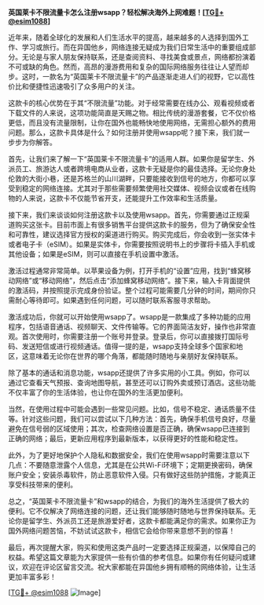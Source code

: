 **英国莱卡不限流量卡怎么注册wsapp？轻松解决海外上网难题！[[TG💪+ @esim1088](https://t.me/s/esim1088)]**

近年来，随着全球化的发展和人们生活水平的提高，越来越多的人选择到国外工作、学习或旅行。而在异国他乡，网络连接无疑成为我们日常生活中的重要组成部分。无论是与家人朋友保持联系，还是查阅资料、寻找美食或景点，网络都扮演着不可或缺的角色。然而，高昂的漫游费用和复杂的国际网络服务往往让人望而却步。这时，一款名为“英国莱卡不限流量卡”的产品逐渐走进人们的视野，它以高性价比和便捷性迅速吸引了众多用户的关注。

这款卡的核心优势在于其“不限流量”功能。对于经常需要在线办公、观看视频或者下载文件的人来说，这项功能简直是天赐之物。相比传统的漫游套餐，它不仅价格更低，而且没有流量限制，让你在国外也能畅快地使用网络，无需担心额外的费用问题。那么，这款卡具体是什么？如何注册并使用wsapp呢？接下来，我们就一步步为你解答。

首先，让我们来了解一下“英国莱卡不限流量卡”的适用人群。如果你是留学生、外派员工、旅游达人或者跨境电商从业者，这款卡无疑是你的最佳选择。无论你身处伦敦的大街小巷，还是苏格兰的山川湖畔，只要能接收到信号的地方，你都可以享受到稳定的网络连接。尤其对于那些需要频繁使用社交媒体、视频会议或者在线购物的人来说，这款卡不仅能节省开支，还能提升工作效率和生活质量。

接下来，我们来谈谈如何注册这款卡以及使用wsapp。首先，你需要通过正规渠道购买这张卡。目前市面上有很多销售平台提供这款卡的服务，但为了确保安全性和可靠性，建议选择官方授权的渠道进行购买。购买完成后，你会收到一张实体卡或者电子卡（eSIM）。如果是实体卡，你需要按照说明书上的步骤将卡插入手机或其他设备；如果是eSIM，则可以直接在手机设置中激活。

激活过程通常非常简单。以苹果设备为例，打开手机的“设置”应用，找到“蜂窝移动网络”或“移动网络”，然后点击“添加蜂窝移动网络”。接下来，输入卡背面提供的激活码，并按照提示完成身份验证。整个过程可能需要几分钟的时间，期间你只需耐心等待即可。如果遇到任何问题，可以随时联系客服寻求帮助。

激活成功后，你就可以开始使用wsapp了。wsapp是一款集成了多种功能的应用程序，包括语音通话、视频聊天、文件传输等。它的界面简洁友好，操作也非常直观。首次使用时，你需要注册一个账号并登录。登录后，你可以直接拨打国际号码、发送短信或进行视频通话。值得一提的是，wsapp支持全球多个国家和地区，这意味着无论你在世界的哪个角落，都能随时随地与亲朋好友保持联系。

除了基本的通话和消息功能，wsapp还提供了许多实用的小工具。例如，你可以通过它查看天气预报、查询地图导航，甚至还可以订购外卖或预订酒店。这些功能不仅丰富了你的生活体验，也让你在国外的生活更加便利。

当然，在使用过程中可能会遇到一些常见问题。比如，信号不稳定、通话质量不佳等。针对这些问题，我们可以尝试以下几种方法：首先，确保手机信号良好，尽量避免在信号弱的区域使用；其次，检查网络设置是否正确，确保wsapp已连接到正确的网络；最后，更新应用程序到最新版本，以获得更好的性能和稳定性。

此外，为了更好地保护个人隐私和数据安全，我们在使用wsapp时需要注意以下几点：不要随意泄露个人信息，尤其是在公共Wi-Fi环境下；定期更换密码，确保账户安全；安装杀毒软件，防止恶意软件入侵。只有做好这些防护措施，才能真正享受科技带来的便利。

总之，“英国莱卡不限流量卡”和wsapp的结合，为我们的海外生活提供了极大的便利。它不仅解决了网络连接的问题，还让我们能够随时随地与世界保持联系。无论你是留学生、外派员工还是旅游爱好者，这款卡都能满足你的需求。如果你正为国外网络问题苦恼，不妨试试这款卡，相信它会给你带来意想不到的惊喜！

最后，再次提醒大家，购买和使用这类产品时一定要选择正规渠道，以保障自己的权益。希望这篇文章能为大家提供一些有价值的参考信息。如果你有任何疑问或建议，欢迎在评论区留言交流。祝大家都能在异国他乡拥有顺畅的网络体验，让生活更加丰富多彩！

[[TG💪+ @esim1088](https://t.me/s/esim1088) ![Image](https://i.postimg.cc/4NQfJmqS/Snipaste-2025-05-13-00-14-12.png)]